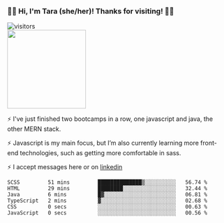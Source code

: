 ### 👋🏾 Hi, I'm Tara (she/her)! Thanks for visiting! 👋🏾
![visitors](https://visitor-badge.glitch.me/badge?page_id=qualmless)
<BR>
<img height="180em" src="https://github-readme-stats.vercel.app/api?username=qualmless&show_icons=true&hide_border=true&&count_private=true&include_all_commits=true" />

⚡️ I've just finished two bootcamps in a row, one javascript and java, the other MERN stack. 

⚡️ Javascript is my main focus, but I’m also currently learning more front-end technologies, such as getting more comfortable in sass. 

⚡️ I accept messages here or on <a href="https://www.linkedin.com/in/tarajdunmore/">linkedin</a>

<!--START_SECTION:waka-->

```text
SCSS         51 mins         ██████████████▒░░░░░░░░░░   56.74 %
HTML         29 mins         ████████░░░░░░░░░░░░░░░░░   32.44 %
Java         6 mins          █▓░░░░░░░░░░░░░░░░░░░░░░░   06.81 %
TypeScript   2 mins          ▓░░░░░░░░░░░░░░░░░░░░░░░░   02.68 %
CSS          0 secs          ░░░░░░░░░░░░░░░░░░░░░░░░░   00.63 %
JavaScript   0 secs          ░░░░░░░░░░░░░░░░░░░░░░░░░   00.56 %
```

<!--END_SECTION:waka-->

<!--
**qualmless/qualmless** is a ✨ _special_ ✨ repository because its `README.md` (this file) appears on your GitHub profile.

Here are some ideas to get you started:
- 🔭 I’m currently working on ...
- 👯 I’m looking to collaborate on ...
- 🤔 I’m looking for help with ...
- 💬 Ask me about ...
- 📫 How to reach me: ...
- ⚡ Fun fact: ...
-->
